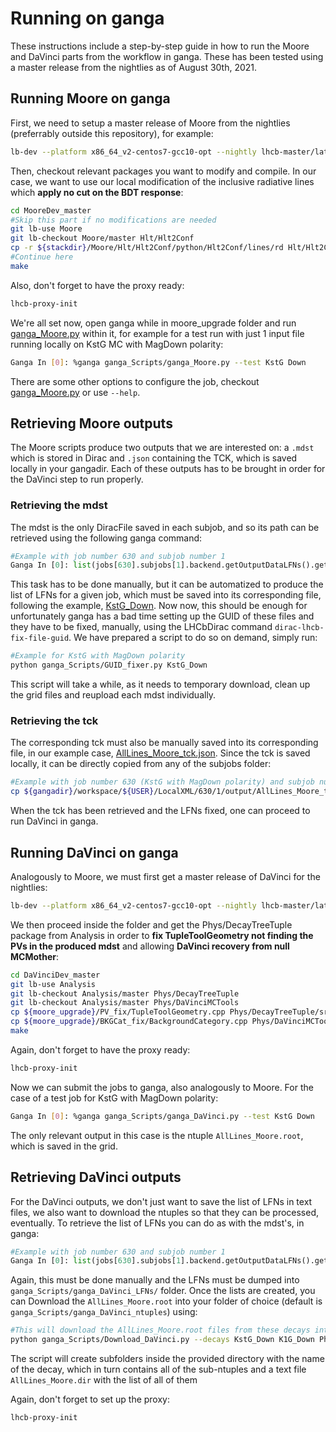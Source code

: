 # Running on ganga

These instructions include a step-by-step guide in how to run the Moore and DaVinci parts from the workflow in ganga. These has been tested using a master release from the nightlies as of August 30th, 2021.

## Running Moore on ganga

First, we need to setup a master release of Moore from the nightlies (preferrably outside this repository), for example:

```sh
lb-dev --platform x86_64_v2-centos7-gcc10-opt --nightly lhcb-master/latest Moore/master
```

Then, checkout relevant packages you want to modify and compile. In our case, we want to use our local modification of the inclusive radiative lines which **apply no cut on the BDT response**:

```sh
cd MooreDev_master
#Skip this part if no modifications are needed
git lb-use Moore
git lb-checkout Moore/master Hlt/Hlt2Conf
cp -r ${stackdir}/Moore/Hlt/Hlt2Conf/python/Hlt2Conf/lines/rd Hlt/Hlt2Conf/python/Hlt2Conf/lines
#Continue here
make
```

Also, don't forget to have the proxy ready:

```sh
lhcb-proxy-init
```

We're all set now, open ganga while in moore_upgrade folder and run [ganga_Moore.py](ganga_Moore.py) within it, for example for a test run with just 1 input file running locally on KstG MC with MagDown polarity:

```sh
Ganga In [0]: %ganga ganga_Scripts/ganga_Moore.py --test KstG Down
```

There are some other options to configure the job, checkout [ganga_Moore.py](ganga_Moore.py) or use `--help`.

## Retrieving Moore outputs

The Moore scripts produce two outputs that we are interested on: a `.mdst` which is stored in Dirac and `.json` containing the TCK, which is saved locally in your gangadir. Each of these outputs has to be brought in order for the DaVinci step to run properly.

### Retrieving the mdst

The mdst is the only DiracFile saved in each subjob, and so its path can be retrieved using the following ganga command:

```python
#Example with job number 630 and subjob number 1
Ganga In [0]: list(jobs[630].subjobs[1].backend.getOutputDataLFNs().getReplicas().keys())[0]
```

This task has to be done manually, but it can be automatized to produce the list of LFNs for a given job, which must be saved into its corresponding file, following the example, [KstG_Down](ganga_Moore_LFNs/KstG_Down). Now now, this should be enough for unfortunately ganga has a bad time setting up the GUID of these files and they have to be fixed, manually, using the LHCbDirac command `dirac-lhcb-fix-file-guid`. We have prepared a script to do so on demand, simply run:

```sh
#Example for KstG with MagDown polarity
python ganga_Scripts/GUID_fixer.py KstG_Down
```

This script will take a while, as it needs to temporary download, clean up the grid files and reupload each mdst individually.

### Retrieving the tck

The corresponding tck must also be manually saved into its corresponding file, in our example case, [AllLines_Moore_tck.json](ganga_tcks/KstG_Down/AllLines_Moore_tck.json). Since the tck is saved locally, it can be directly copied from any of the subjobs folder:

```sh
#Example with job number 630 (KstG with MagDown polarity) and subjob number 1
cp ${gangadir}/workspace/${USER}/LocalXML/630/1/output/AllLines_Moore_tck.json ganga_Scripts/ganga_tcks/KstG_Down/AllLines_Moore_tck.json
```

When the tck has been retrieved and the LFNs fixed, one can proceed to run DaVinci in ganga.

## Running DaVinci on ganga

Analogously to Moore, we must first get a master release of DaVinci for the nightlies:

```sh
lb-dev --platform x86_64_v2-centos7-gcc10-opt --nightly lhcb-master/latest DaVinci/master
```

We then proceed inside the folder and get the Phys/DecayTreeTuple package from Analysis in order to **fix TupleToolGeometry not finding the PVs in the produced mdst** and allowing **DaVinci recovery from null MCMother**:

```sh
cd DaVinciDev_master
git lb-use Analysis
git lb-checkout Analysis/master Phys/DecayTreeTuple
git lb-checkout Analysis/master Phys/DaVinciMCTools
cp ${moore_upgrade}/PV_fix/TupleToolGeometry.cpp Phys/DecayTreeTuple/src
cp ${moore_upgrade}/BKGCat_fix/BackgroundCategory.cpp Phys/DaVinciMCTools/src
make
```

Again, don't forget to have the proxy ready:

```sh
lhcb-proxy-init
```

Now we can submit the jobs to ganga, also analogously to Moore. For the case of a test job for KstG with MagDown polarity:

```sh
Ganga In [0]: %ganga ganga_Scripts/ganga_DaVinci.py --test KstG Down
```

The only relevant output in this case is the ntuple `AllLines_Moore.root`, which is saved in the grid.

## Retrieving DaVinci outputs

For the DaVinci outputs, we don't just want to save the list of LFNs in text files, we also want to download the ntuples so that they can be processed, eventually. To retrieve the list of LFNs you can do as with the mdst's, in ganga:

```python
#Example with job number 630 and subjob number 1
Ganga In [0]: list(jobs[630].subjobs[1].backend.getOutputDataLFNs().getReplicas().keys())[0]
```

Again, this must be done manually and the LFNs must be dumped into `ganga_Scripts/ganga_DaVinci_LFNs/` folder. Once the lists are created, you can Download the `AllLines_Moore.root` into your folder of choice (default is `ganga_Scripts/ganga_DaVinci_ntuples`) using:

```sh
#This will download the AllLines_Moore.root files from these decays into the given directory
python ganga_Scripts/Download_DaVinci.py --decays KstG_Down K1G_Down PhiG_Down --directory /eos/lhcb/user/a/aalfonso/Upgrade_ntuples
```

The script will create subfolders inside the provided directory with the name of the decay, which in turn contains all of the sub-ntuples and a text file `AllLines_Moore.dir` with the list of all of them

Again, don't forget to set up the proxy:

```sh
lhcb-proxy-init
```

